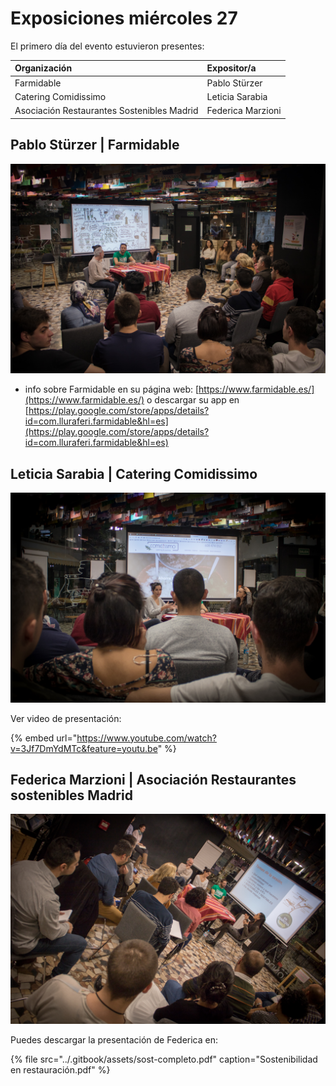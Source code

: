 # Exposiciones miércoles 27

El primero día del evento estuvieron presentes:

| Organización | Expositor/a |
| :--- | :--- |
| Farmidable | Pablo Stürzer |
| Catering Comidissimo | Leticia Sarabia |
| Asociación Restaurantes Sostenibles Madrid | Federica Marzioni |

## Pablo Stürzer \| Farmidable

![](../.gitbook/assets/27112019-img_4258-2.jpg)

+ info sobre Farmidable en su página web: [https://www.farmidable.es/](https://www.farmidable.es/) o descargar su app en [https://play.google.com/store/apps/details?id=com.lluraferi.farmidable&hl=es](https://play.google.com/store/apps/details?id=com.lluraferi.farmidable&hl=es)



## Leticia Sarabia \| Catering Comidissimo

![](../.gitbook/assets/27112019-img_4272-2.jpg)

Ver video de presentación:

{% embed url="https://www.youtube.com/watch?v=3Jf7DmYdMTc&feature=youtu.be" %}



## Federica Marzioni \| Asociación Restaurantes sostenibles Madrid

![](../.gitbook/assets/27112019-img_4281-2.jpg)

Puedes descargar la presentación de Federica en:

{% file src="../.gitbook/assets/sost-completo.pdf" caption="Sostenibilidad en restauración.pdf" %}



